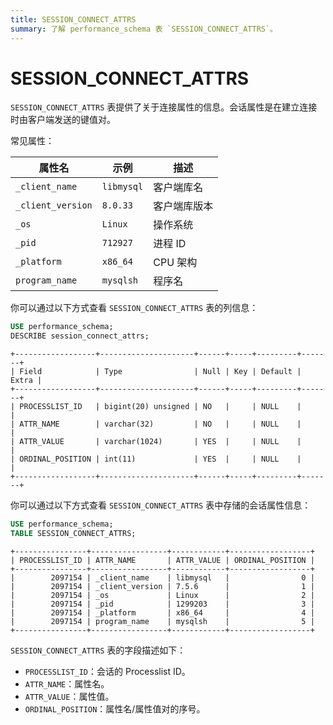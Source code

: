 ```yaml
---
title: SESSION_CONNECT_ATTRS
summary: 了解 performance_schema 表 `SESSION_CONNECT_ATTRS`。
---
```


# SESSION\_CONNECT\_ATTRS

`SESSION_CONNECT_ATTRS` 表提供了关于连接属性的信息。会话属性是在建立连接时由客户端发送的键值对。

常见属性：

| 属性名 | 示例 | 描述 |
|-------|-----|------|
| `_client_name` | `libmysql` | 客户端库名 |
| `_client_version` | `8.0.33` | 客户端库版本|
| `_os` | `Linux` | 操作系统 |
| `_pid` | `712927` | 进程 ID |
| `_platform` | `x86_64` | CPU 架构 |
| `program_name` | `mysqlsh` | 程序名  |

你可以通过以下方式查看 `SESSION_CONNECT_ATTRS` 表的列信息：

```sql
USE performance_schema;
DESCRIBE session_connect_attrs;
```

```
+------------------+---------------------+------+-----+---------+-------+
| Field            | Type                | Null | Key | Default | Extra |
+------------------+---------------------+------+-----+---------+-------+
| PROCESSLIST_ID   | bigint(20) unsigned | NO   |     | NULL    |       |
| ATTR_NAME        | varchar(32)         | NO   |     | NULL    |       |
| ATTR_VALUE       | varchar(1024)       | YES  |     | NULL    |       |
| ORDINAL_POSITION | int(11)             | YES  |     | NULL    |       |
+------------------+---------------------+------+-----+---------+-------+
```

你可以通过以下方式查看 `SESSION_CONNECT_ATTRS` 表中存储的会话属性信息：

```sql
USE performance_schema;
TABLE SESSION_CONNECT_ATTRS;
```

```
+----------------+-----------------+------------+------------------+
| PROCESSLIST_ID | ATTR_NAME       | ATTR_VALUE | ORDINAL_POSITION |
+----------------+-----------------+------------+------------------+
|        2097154 | _client_name    | libmysql   |                0 |
|        2097154 | _client_version | 7.5.6      |                1 |
|        2097154 | _os             | Linux      |                2 |
|        2097154 | _pid            | 1299203    |                3 |
|        2097154 | _platform       | x86_64     |                4 |
|        2097154 | program_name    | mysqlsh    |                5 |
+----------------+-----------------+------------+------------------+
```

`SESSION_CONNECT_ATTRS` 表的字段描述如下：

* `PROCESSLIST_ID`：会话的 Processlist ID。
* `ATTR_NAME`：属性名。
* `ATTR_VALUE`：属性值。
* `ORDINAL_POSITION`：属性名/属性值对的序号。
